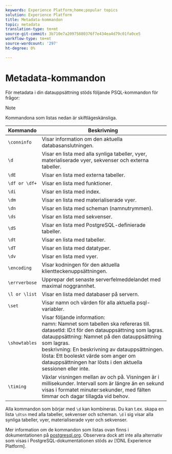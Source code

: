 ```yaml
---
keywords: Experience Platform;home;popular topics
solution: Experience Platform
title: Metadata-kommandon
topic: metadata
translation-type: tm+mt
source-git-commit: 3b710e7a20975880376f7e434ea4d79c01fa0ce5
workflow-type: tm+mt
source-wordcount: '297'
ht-degree: 0%

---
```



# Metadata-kommandon

För metadata i din datauppsättning stöds följande PSQL-kommandon för frågor:

>[!NOTE]
>
>Kommandona som listas nedan är skiftlägeskänsliga.

| Kommando | Beskrivning |
|------- | ------------|
| `\conninfo` | Visar information om den aktuella databasanslutningen. |
| `\d` | Visar en lista med alla synliga tabeller, vyer, materialiserade vyer, sekvenser och externa tabeller. |
| `\dE` | Visar en lista med externa tabeller. |
| `\df or \df+` | Visar en lista med funktioner. |
| `\di` | Visar en lista med index. |
| `\dm` | Visar en lista med materialiserade vyer. |
| `\dn` | Visar en lista med scheman (namnutrymmen). |
| `\ds` | Visar en lista med sekvenser. |
| `\dS` | Visar en lista med PostgreSQL-definierade tabeller. |
| `\dt` | Visar en lista med tabeller. |
| `\dT` | Visar en lista med datatyper. |
| `\dv` | Visar en lista med vyer. |
| `\encoding` | Visar kodningen för den aktuella klientteckenuppsättningen. |
| `\errverbose` | Upprepar det senaste serverfelmeddelandet med maximal noggrannhet. |
| `\l or \list` | Visar en lista med databaser på servern. |
| `\set` | Visar namn och värden för alla aktuella psql-variabler. |
| `\showtables` | Visar följande information: <br>namn: Namnet som tabellen ska refereras till.<br>datasetId: ID:t för den datauppsättning som lagras.<br>datauppsättning: Namnet på den datauppsättning som lagras.<br>beskrivning: En beskrivning av datauppsättningen.<br>lösta: Ett booleskt värde som anger om datauppsättningen har lösts i den aktuella sessionen eller inte. |
| `\timing` | Växlar visningen mellan av och på. Visningen är i millisekunder. Intervall som är längre än en sekund visas i formatet minuter:sekunder, med fälten timmar och dagar tillagda vid behov. |

Alla kommandon som börjar med `\d` kan kombineras. Du kan t.ex. skapa en lista `\dtsn` med alla tabeller, sekvenser och scheman. `\d` i sig visar alla synliga tabeller, vyer, materialiserade vyer och sekvenser.

Mer information om de kommandon som listas ovan finns i dokumentationen på [postgresql.org](https://www.postgresql.org/docs/10/app-psql.html). Observera dock att inte alla alternativ som visas i PostgreSQL-dokumentationen stöds av [!DNL Experience Platform].

